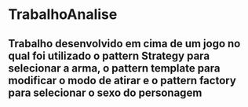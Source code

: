 # TrabalhoAnalise
## Trabalho desenvolvido em cima de um jogo no qual foi utilizado o pattern Strategy para selecionar a arma, o pattern template para modificar o modo de atirar e o pattern factory para selecionar o sexo do personagem
